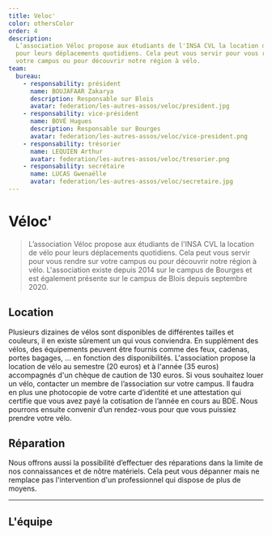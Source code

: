 ```yaml
---
title: Veloc'
color: othersColor
order: 4
description:
  L’association Véloc propose aux étudiants de l'INSA CVL la location de vélo
  pour leurs déplacements quotidiens. Cela peut vous servir pour vous rendre sur
  votre campus ou pour découvrir notre région à vélo.
team:
  bureau:
    - responsability: président
      name: BOUJAFAAR Zakarya
      description: Responsable sur Blois
      avatar: federation/les-autres-assos/veloc/president.jpg
    - responsability: vice-président
      name: BOVÉ Hugues
      description: Responsable sur Bourges
      avatar: federation/les-autres-assos/veloc/vice-president.png
    - responsability: trésorier
      name: LEQUIEN Arthur
      avatar: federation/les-autres-assos/veloc/tresorier.png
    - responsability: secrétaire
      name: LUCAS Gwenaëlle
      avatar: federation/les-autres-assos/veloc/secretaire.jpg
---
```


# Véloc'

<campus-center>
  <campus-responsive-image
    folder-name="federation/les-autres-assos/veloc"
    name="logo.jpg"
    max-width="400"></campus-responsive-image>
</campus-center>

> L’association Véloc propose aux étudiants de l'INSA CVL la location de vélo
> pour leurs déplacements quotidiens. Cela peut vous servir pour vous rendre sur
> votre campus ou pour découvrir notre région à vélo. L'association existe
> depuis 2014 sur le campus de Bourges et est également présente sur le campus
> de Blois depuis septembre 2020.

## Location

Plusieurs dizaines de vélos sont disponibles de différentes tailles et couleurs,
il en existe sûrement un qui vous conviendra. En supplément des vélos, des
équipements peuvent être fournis comme des feux, cadenas, portes bagages, … en
fonction des disponibilités. L'association propose la location de vélo au
semestre (20 euros) et à l'année (35 euros) accompagnés d'un chèque de caution
de 130 euros. Si vous souhaitez louer un vélo, contacter un membre de
l’association sur votre campus. Il faudra en plus une photocopie de votre carte
d’identité et une attestation qui certifie que vous avez payé la cotisation de
l’année en cours au BDE. Nous pourrons ensuite convenir d’un rendez-vous pour
que vous puissiez prendre votre vélo.

## Réparation

Nous offrons aussi la possibilité d’effectuer des réparations dans la limite de
nos connaissances et de nôtre matériels. Cela peut vous dépanner mais ne
remplace pas l'intervention d'un professionnel qui dispose de plus de moyens.

---

## L'équipe

<campus-team :team="team" :color="color"></campus-team>
